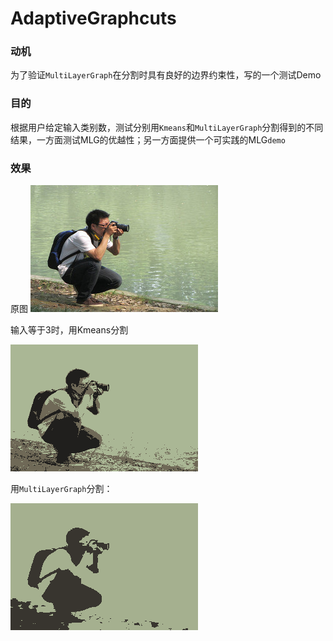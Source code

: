 AdaptiveGraphcuts
========

### 动机

为了验证`MultiLayerGraph`在分割时具有良好的边界约束性，写的一个测试Demo

### 目的

根据用户给定输入类别数，测试分别用`Kmeans`和`MultiLayerGraph`分割得到的不同结果，一方面测试MLG的优越性；另一方面提供一个可实践的MLG`demo`

### 效果
原图
![moondark](moondark.jpg)

输入等于3时，用Kmeans分割

![Kmeans](SegmentByKmeans.png)

用`MultiLayerGraph`分割：

![MultiLayerGraph](SegmentByMultiLayerGraph.png)


